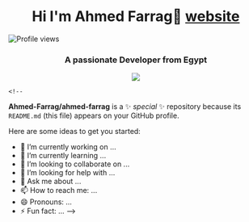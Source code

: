 ## <h1 align="center"> Hi I'm Ahmed Farrag👋 [website] </h1> ![Profile views](https://gpvc.arturio.dev/ahmed-farrag)
<h3 align="center">A passionate Developer from Egypt</h3>


<p align="center">
    <a href="https://www.linkedin.com/in/ahmed-farrag-110a36202/"><img src="https://img.shields.io/badge/linkedin-%230177B5?style=flat&logo=linkedin&logoColor=white"/></a>




[website]: https://ahmedfarrag.vercel.app/

    
    
    
    <!--
**Ahmed-Farrag/ahmed-farrag** is a ✨ _special_ ✨ repository because its `README.md` (this file) appears on your GitHub profile.

Here are some ideas to get you started:

- 🔭 I’m currently working on ...
- 🌱 I’m currently learning ...
- 👯 I’m looking to collaborate on ...
- 🤔 I’m looking for help with ...
- 💬 Ask me about ...
- 📫 How to reach me: ...
- 😄 Pronouns: ...
- ⚡ Fun fact: ...
-->
